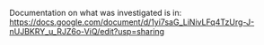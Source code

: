 Documentation on what was investigated is in:
https://docs.google.com/document/d/1yi7saG_LiNivLFq4TzUrg-J-nUJBKRY_u_RJZ6o-ViQ/edit?usp=sharing